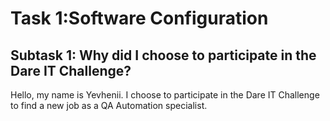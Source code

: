 # Task 1:Software Configuration

## Subtask 1: Why did I choose to participate in the Dare IT Challenge?

Hello, my name is Yevhenii. I choose to participate in the Dare IT Challenge to find a new job as a QA Automation specialist.